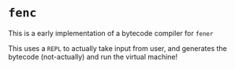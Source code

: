 # `fenc`

This is a early implementation of a bytecode compiler for `fener`

This uses a `REPL` to actually take input from user, and generates the bytecode (not-actually) and run the virtual machine!
